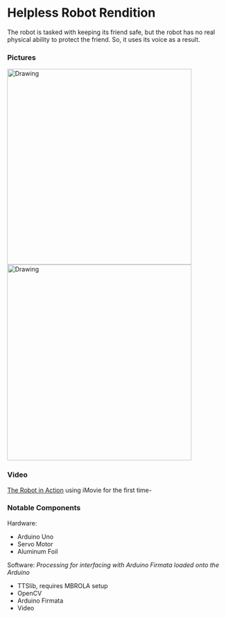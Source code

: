# Helpless Robot Rendition

The robot is tasked with keeping its friend safe, but the robot has no real physical ability to protect the friend. So, it uses its voice as a result. 

### Pictures
<img src="pics/pic1.jpg" alt="Drawing" width="425" height="450"/> <img src="pics/pic2.jpg" alt="Drawing" width="425" height="450" />

### Video

[The Robot in Action](https://github.com/fangherk/HelplessRobot/blob/master/video/cr3.mp4) using iMovie for the first time-

### Notable Components

Hardware: 
- Arduino Uno
- Servo Motor
- Aluminum Foil

Software:
*Processing for interfacing with Arduino Firmata loaded onto the Arduino*
- TTSlib, requires MBROLA setup
- OpenCV
- Arduino Firmata
- Video


